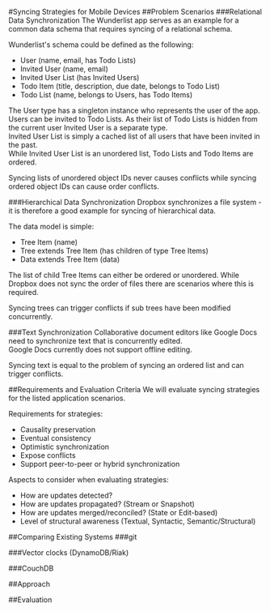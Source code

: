 
#Syncing Strategies for Mobile Devices
##Problem Scenarios
###Relational Data Synchronization
The Wunderlist app serves as an example for a common data schema that requires syncing of a relational schema.

Wunderlist's schema could be defined as the following:

- User (name, email, has Todo Lists)
- Invited User (name, email)
- Invited User List (has Invited Users)
- Todo Item (title, description, due date, belongs to Todo List)
- Todo List (name, belongs to Users, has Todo Items)

The User type has a singleton instance who represents the user of the app.  
Users can be invited to Todo Lists. As their list of Todo Lists is hidden from the current user Invited User is a separate type.  
Invited User List is simply a cached list of all users that have been invited in the past.  
While Invited User List is an unordered list, Todo Lists and Todo Items are ordered.

Syncing lists of unordered object IDs never causes conflicts while syncing ordered object IDs can cause order conflicts.

###Hierarchical Data Synchronization
Dropbox synchronizes a file system - it is therefore a good example for syncing of hierarchical data.

The data model is simple:

- Tree Item (name)
- Tree extends Tree Item (has children of type Tree Items)
- Data extends Tree Item (data)

The list of child Tree Items can either be ordered or unordered. While Dropbox does not sync the order of files there are scenarios where this is required.

Syncing trees can trigger conflicts if sub trees have been modified concurrently.

###Text Synchronization
Collaborative document editors like Google Docs need to synchronize text that is concurrently edited.  
Google Docs currently does not support offline editing.

Syncing text is equal to the problem of syncing an ordered list and can trigger conflicts.

##Requirements and Evaluation Criteria
We will evaluate syncing strategies for the listed application scenarios.

Requirements for strategies:

- Causality preservation
- Eventual consistency
- Optimistic synchronization
- Expose conflicts
- Support peer-to-peer or hybrid synchronization

Aspects to consider when evaluating strategies:

- How are updates detected?
- How are updates propagated? (Stream or Snapshot)
- How are updates merged/reconciled? (State or Edit-based)
- Level of structural awareness (Textual, Syntactic, Semantic/Structural)

##Comparing Existing Systems
###git

###Vector clocks (DynamoDB/Riak)

###CouchDB

##Approach

##Evaluation